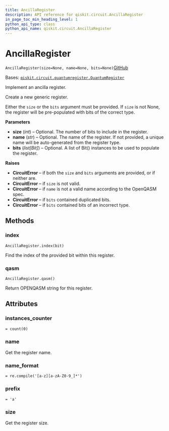 ```yaml
---
title: AncillaRegister
description: API reference for qiskit.circuit.AncillaRegister
in_page_toc_min_heading_level: 1
python_api_type: class
python_api_name: qiskit.circuit.AncillaRegister
---
```


# AncillaRegister

<span id="qiskit.circuit.AncillaRegister" />

`AncillaRegister(size=None, name=None, bits=None)`[GitHub](https://github.com/qiskit/qiskit/tree/stable/0.39/qiskit/circuit/quantumregister.py "view source code")

Bases: [`qiskit.circuit.quantumregister.QuantumRegister`](qiskit.circuit.QuantumRegister "qiskit.circuit.quantumregister.QuantumRegister")

Implement an ancilla register.

Create a new generic register.

Either the `size` or the `bits` argument must be provided. If `size` is not None, the register will be pre-populated with bits of the correct type.

**Parameters**

*   **size** (*int*) – Optional. The number of bits to include in the register.
*   **name** (*str*) – Optional. The name of the register. If not provided, a unique name will be auto-generated from the register type.
*   **bits** (*list\[Bit]*) – Optional. A list of Bit() instances to be used to populate the register.

**Raises**

*   **CircuitError** – if both the `size` and `bits` arguments are provided, or if neither are.
*   **CircuitError** – if `size` is not valid.
*   **CircuitError** – if `name` is not a valid name according to the OpenQASM spec.
*   **CircuitError** – if `bits` contained duplicated bits.
*   **CircuitError** – if `bits` contained bits of an incorrect type.

## Methods

### index

<span id="qiskit.circuit.AncillaRegister.index" />

`AncillaRegister.index(bit)`

Find the index of the provided bit within this register.

### qasm

<span id="qiskit.circuit.AncillaRegister.qasm" />

`AncillaRegister.qasm()`

Return OPENQASM string for this register.

## Attributes

<span id="qiskit.circuit.AncillaRegister.instances_counter" />

### instances\_counter

`= count(0)`

<span id="qiskit.circuit.AncillaRegister.name" />

### name

Get the register name.

<span id="qiskit.circuit.AncillaRegister.name_format" />

### name\_format

`= re.compile('[a-z][a-zA-Z0-9_]*')`

<span id="qiskit.circuit.AncillaRegister.prefix" />

### prefix

`= 'a'`

<span id="qiskit.circuit.AncillaRegister.size" />

### size

Get the register size.

